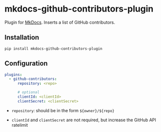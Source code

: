# mkdocs-github-contributors-plugin

Plugin for [MkDocs](https://mkdocs.org). Inserts a list of GitHub contributors.

## Installation

```
pip install mkdocs-github-contributors-plugin
```

## Configuration

```yaml
plugins:
  - github-contributors:
      repository: <repo>

      # optional
      clientId: <clientId>
      clientSecret: <clientSecret>
```

- `repository`: should be in the form `${owner}/${repo}`

- `clientId` and `clientSecret` are not required, but increase the GitHub API ratelimit

